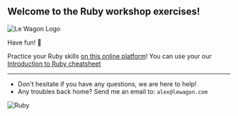## Welcome to the Ruby workshop exercises!

![Le Wagon Logo](/_images/logo.png)


Have fun! :tada:

Practice your Ruby skills [on this online platform](http://ruby-workshop.lewagon.com/)! You can use your our [Introduction to Ruby cheatsheet](https://github.com/lewagon/ruby-101)

---

- Don't hesitate if you have any questions, we are here to help!
- Any troubles back home? Send me an email to: `alex@lewagon.com`

![Ruby](/_images/ruby.png)

